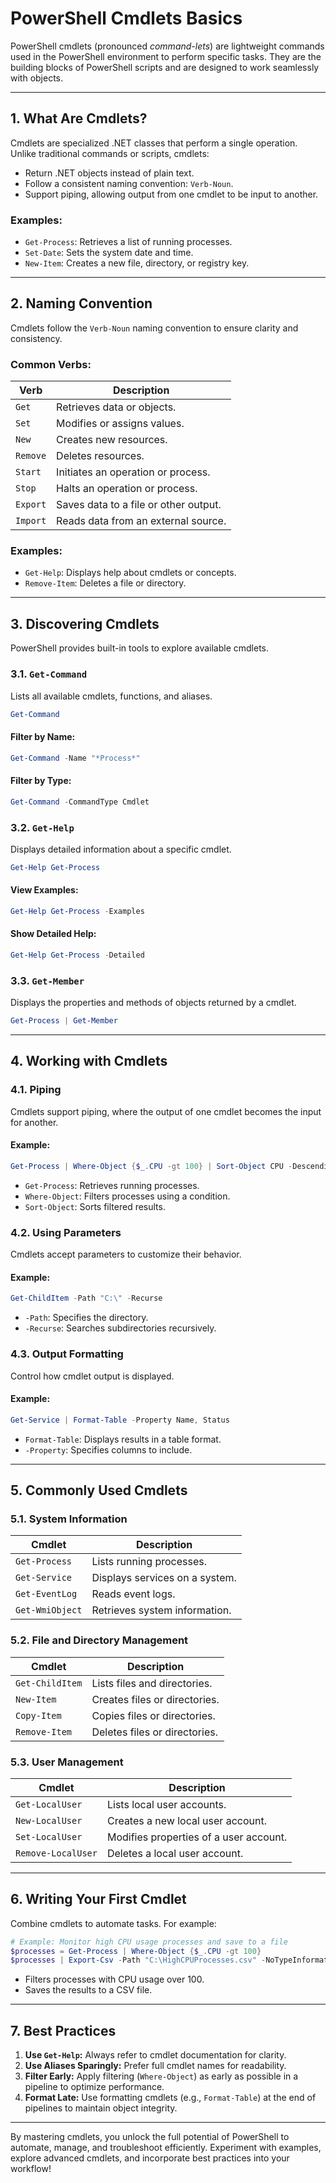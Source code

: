 # PowerShell Cmdlets Basics

PowerShell cmdlets (pronounced *command-lets*) are lightweight commands used in the PowerShell environment to perform specific tasks. They are the building blocks of PowerShell scripts and are designed to work seamlessly with objects.

---

## **1. What Are Cmdlets?**
Cmdlets are specialized .NET classes that perform a single operation. Unlike traditional commands or scripts, cmdlets:
- Return .NET objects instead of plain text.
- Follow a consistent naming convention: `Verb-Noun`.
- Support piping, allowing output from one cmdlet to be input to another.

### Examples:
- `Get-Process`: Retrieves a list of running processes.
- `Set-Date`: Sets the system date and time.
- `New-Item`: Creates a new file, directory, or registry key.

---

## **2. Naming Convention**
Cmdlets follow the `Verb-Noun` naming convention to ensure clarity and consistency.

### Common Verbs:
| Verb         | Description                           |
|--------------|---------------------------------------|
| `Get`        | Retrieves data or objects.            |
| `Set`        | Modifies or assigns values.           |
| `New`        | Creates new resources.                |
| `Remove`     | Deletes resources.                    |
| `Start`      | Initiates an operation or process.    |
| `Stop`       | Halts an operation or process.        |
| `Export`     | Saves data to a file or other output. |
| `Import`     | Reads data from an external source.   |

### Examples:
- `Get-Help`: Displays help about cmdlets or concepts.
- `Remove-Item`: Deletes a file or directory.

---

## **3. Discovering Cmdlets**
PowerShell provides built-in tools to explore available cmdlets.

### **3.1. `Get-Command`**
Lists all available cmdlets, functions, and aliases.
```powershell
Get-Command
```
#### Filter by Name:
```powershell
Get-Command -Name "*Process*"
```
#### Filter by Type:
```powershell
Get-Command -CommandType Cmdlet
```

### **3.2. `Get-Help`**
Displays detailed information about a specific cmdlet.
```powershell
Get-Help Get-Process
```
#### View Examples:
```powershell
Get-Help Get-Process -Examples
```
#### Show Detailed Help:
```powershell
Get-Help Get-Process -Detailed
```

### **3.3. `Get-Member`**
Displays the properties and methods of objects returned by a cmdlet.
```powershell
Get-Process | Get-Member
```

---

## **4. Working with Cmdlets**

### **4.1. Piping**
Cmdlets support piping, where the output of one cmdlet becomes the input for another.

#### Example:
```powershell
Get-Process | Where-Object {$_.CPU -gt 100} | Sort-Object CPU -Descending
```
- `Get-Process`: Retrieves running processes.
- `Where-Object`: Filters processes using a condition.
- `Sort-Object`: Sorts filtered results.

### **4.2. Using Parameters**
Cmdlets accept parameters to customize their behavior.

#### Example:
```powershell
Get-ChildItem -Path "C:\" -Recurse
```
- `-Path`: Specifies the directory.
- `-Recurse`: Searches subdirectories recursively.

### **4.3. Output Formatting**
Control how cmdlet output is displayed.

#### Example:
```powershell
Get-Service | Format-Table -Property Name, Status
```
- `Format-Table`: Displays results in a table format.
- `-Property`: Specifies columns to include.

---

## **5. Commonly Used Cmdlets**

### **5.1. System Information**
| Cmdlet              | Description                    |
|---------------------|--------------------------------|
| `Get-Process`       | Lists running processes.       |
| `Get-Service`       | Displays services on a system. |
| `Get-EventLog`      | Reads event logs.              |
| `Get-WmiObject`     | Retrieves system information.  |

### **5.2. File and Directory Management**
| Cmdlet              | Description                           |
|---------------------|---------------------------------------|
| `Get-ChildItem`     | Lists files and directories.          |
| `New-Item`          | Creates files or directories.         |
| `Copy-Item`         | Copies files or directories.          |
| `Remove-Item`       | Deletes files or directories.         |

### **5.3. User Management**
| Cmdlet              | Description                             |
|---------------------|-----------------------------------------|
| `Get-LocalUser`     | Lists local user accounts.              |
| `New-LocalUser`     | Creates a new local user account.       |
| `Set-LocalUser`     | Modifies properties of a user account.  |
| `Remove-LocalUser`  | Deletes a local user account.           |

---

## **6. Writing Your First Cmdlet**
Combine cmdlets to automate tasks. For example:
```powershell
# Example: Monitor high CPU usage processes and save to a file
$processes = Get-Process | Where-Object {$_.CPU -gt 100}
$processes | Export-Csv -Path "C:\HighCPUProcesses.csv" -NoTypeInformation
```
- Filters processes with CPU usage over 100.
- Saves the results to a CSV file.

---

## **7. Best Practices**
1. **Use `Get-Help`:** Always refer to cmdlet documentation for clarity.
2. **Use Aliases Sparingly:** Prefer full cmdlet names for readability.
3. **Filter Early:** Apply filtering (`Where-Object`) as early as possible in a pipeline to optimize performance.
4. **Format Late:** Use formatting cmdlets (e.g., `Format-Table`) at the end of pipelines to maintain object integrity.

---

By mastering cmdlets, you unlock the full potential of PowerShell to automate, manage, and troubleshoot efficiently. Experiment with examples, explore advanced cmdlets, and incorporate best practices into your workflow!

